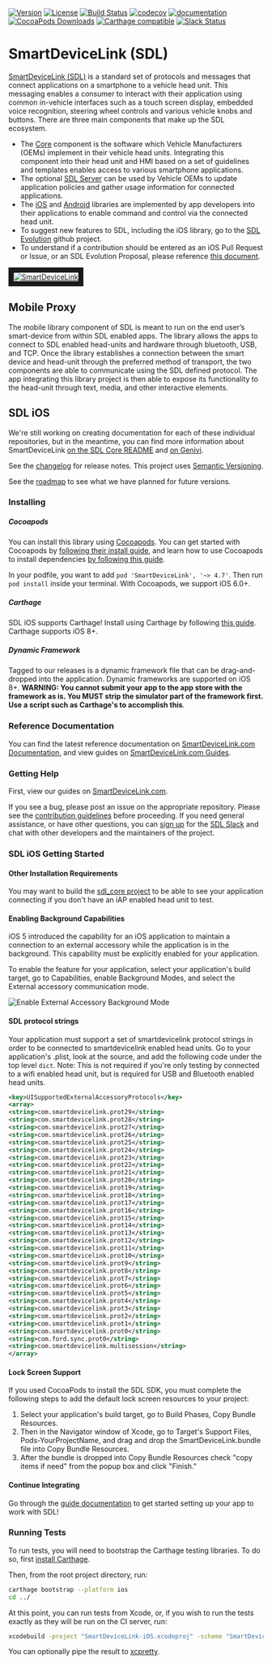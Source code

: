 
[![Version](https://img.shields.io/cocoapods/v/SmartDeviceLink.svg?style=flat)](https://cocoapods.org/pods/SmartDeviceLink)
[![License](https://img.shields.io/cocoapods/l/SmartDeviceLink.svg?style=flat)](https://cocoapods.org/pods/SmartDeviceLink)
[![Build Status](https://img.shields.io/travis/smartdevicelink/sdl_ios/master.svg?style=flat)](https://travis-ci.org/smartdevicelink/sdl_ios)
[![codecov](https://codecov.io/gh/smartdevicelink/sdl_ios/branch/master/graph/badge.svg)](https://codecov.io/gh/smartdevicelink/sdl_ios)
[![documentation](https://img.shields.io/badge/documentation-51%25-yellow.svg)]()
[![CocoaPods Downloads](https://img.shields.io/cocoapods/dt/SmartDeviceLink.svg?maxAge=172800)](https://cocoapods.org/pods/SmartDeviceLink)
[![Carthage compatible](https://img.shields.io/badge/Carthage-compatible-4BC51D.svg?style=flat)](https://github.com/Carthage/Carthage)
[![Slack Status](http://sdlslack.herokuapp.com/badge.svg)](http://slack.smartdevicelink.com)
 

# SmartDeviceLink (SDL)

[SmartDeviceLink (SDL)](https://www.smartdevicelink.com) is a standard set of protocols and messages that connect applications on a smartphone to a vehicle head unit. This messaging enables a consumer to interact with their application using common in-vehicle interfaces such as a touch screen display, embedded voice recognition, steering wheel controls and various vehicle knobs and buttons. There are three main components that make up the SDL ecosystem.

* The [Core](https://github.com/smartdevicelink/sdl_core) component is the software which Vehicle Manufacturers (OEMs)  implement in their vehicle head units. Integrating this component into their head unit and HMI based on a set of guidelines and templates enables access to various smartphone applications.
* The optional [SDL Server](https://github.com/smartdevicelink/sdl_server) can be used by Vehicle OEMs to update application policies and gather usage information for connected applications.
* The [iOS](https://github.com/smartdevicelink/sdl_ios) and [Android](https://github.com/smartdevicelink/sdl_android) libraries are implemented by app developers into their applications to enable command and control via the connected head unit.
* To suggest new features to SDL, including the iOS library, go to the [SDL Evolution](https://github.com/smartdevicelink/sdl_evolution) github project.
* To understand if a contribution should be entered as an iOS Pull Request or Issue, or an SDL Evolution Proposal, please reference [this document](https://github.com/smartdevicelink/sdl_evolution/blob/master/proposals_versus_issues.md).

<a href="http://www.youtube.com/watch?feature=player_embedded&v=AzdQdSCS24M" target="_blank"><img src="http://i.imgur.com/nm8UujD.png?1" alt="SmartDeviceLink" border="10" /></a>


## Mobile Proxy

The mobile library component of SDL is meant to run on the end user’s smart-device from within SDL enabled apps. The library allows the apps to connect to SDL enabled head-units and hardware through bluetooth, USB, and TCP. Once the library establishes a connection between the smart device and head-unit through the preferred method of transport, the two components are able to communicate using the SDL defined protocol. The app integrating this library project is then able to expose its functionality to the head-unit through text, media, and other interactive elements.


## SDL iOS

We're still working on creating documentation for each of these individual repositories, but in the meantime, you can find more information about SmartDeviceLink [on the SDL Core README](https://github.com/smartdevicelink/sdl_core/blob/master/README.md) and [on Genivi](http://projects.genivi.org/smartdevicelink/about).

See the [changelog](https://github.com/smartdevicelink/sdl_ios/blob/master/CHANGELOG.md) for release notes. This project uses [Semantic Versioning](http://semver.org/).

See the [roadmap](https://github.com/smartdevicelink/sdl_ios/wiki/Roadmap) to see what we have planned for future versions.

### Installing

##### Cocoapods

You can install this library using [Cocoapods](https://cocoapods.org/pods/SmartDeviceLink). You can get started with Cocoapods by [following their install guide](https://guides.cocoapods.org/using/getting-started.html#getting-started), and learn how to use Cocoapods to install dependencies [by following this guide](https://guides.cocoapods.org/using/using-cocoapods.html).

In your podfile, you want to add `pod 'SmartDeviceLink', '~> 4.7'`. Then run `pod install` inside your terminal. With Cocoapods, we support iOS 6.0+.

##### Carthage

SDL iOS supports Carthage! Install using Carthage by following [this guide](https://github.com/Carthage/Carthage#adding-frameworks-to-an-application). Carthage supports iOS 8+.

##### Dynamic Framework

Tagged to our releases is a dynamic framework file that can be drag-and-dropped into the application. Dynamic frameworks are supported on iOS 8+. **WARNING: You cannot submit your app to the app store with the framework as is. You MUST strip the simulator part of the framework first. Use a script such as Carthage's to accomplish this**.

### Reference Documentation

You can find the latest reference documentation on [SmartDeviceLink.com Documentation](https://smartdevicelink.com/en/docs/iOS/master/), and view guides on [SmartDeviceLink.com Guides](https://smartdevicelink.com/en/guides/iOS/getting-started/installation/).

### Getting Help

First, view our guides on [SmartDeviceLink.com](https://smartdevicelink.com/en/guides/iOS/getting-started/installation/).

If you see a bug, please post an issue on the appropriate repository. Please see the [contribution guidelines](https://github.com/smartdevicelink/sdl_ios/blob/master/CONTRIBUTING.md) before proceeding. If you need general assistance, or have other questions, you can [sign up](http://slack.smartdevicelink.org) for the [SDL Slack](https://smartdevicelink.slack.com) and chat with other developers and the maintainers of the project.

### SDL iOS Getting Started

#### Other Installation Requirements
You may want to build the [sdl_core project](https://github.com/smartdevicelink/sdl_core) to be able to see your application connecting if you don't have an iAP enabled head unit to test.

#### Enabling Background Capabilities
iOS 5 introduced the capability for an iOS application to maintain a connection to an external accessory while the application is in the background. This capability must be explicitly enabled for your application.

To enable the feature for your application, select your application's build target, go to Capabilities, enable Background Modes, and select the External accessory communication mode.

![Enable External Accessory Background Mode](http://i.imgur.com/zxn4lsb.png)

#### SDL protocol strings
Your application must support a set of smartdevicelink protocol strings in order to be connected to smartdevicelink enabled head units. Go to your application's .plist, look at the source, and add the following code under the top level `dict`. Note: This is not required if you're only testing by connected to a wifi enabled head unit, but is required for USB and Bluetooth enabled head units.

```xml
<key>UISupportedExternalAccessoryProtocols</key>
<array>
<string>com.smartdevicelink.prot29</string>
<string>com.smartdevicelink.prot28</string>
<string>com.smartdevicelink.prot27</string>
<string>com.smartdevicelink.prot26</string>
<string>com.smartdevicelink.prot25</string>
<string>com.smartdevicelink.prot24</string>
<string>com.smartdevicelink.prot23</string>
<string>com.smartdevicelink.prot22</string>
<string>com.smartdevicelink.prot21</string>
<string>com.smartdevicelink.prot20</string>
<string>com.smartdevicelink.prot19</string>
<string>com.smartdevicelink.prot18</string>
<string>com.smartdevicelink.prot17</string>
<string>com.smartdevicelink.prot16</string>
<string>com.smartdevicelink.prot15</string>
<string>com.smartdevicelink.prot14</string>
<string>com.smartdevicelink.prot13</string>
<string>com.smartdevicelink.prot12</string>
<string>com.smartdevicelink.prot11</string>
<string>com.smartdevicelink.prot10</string>
<string>com.smartdevicelink.prot9</string>
<string>com.smartdevicelink.prot8</string>
<string>com.smartdevicelink.prot7</string>
<string>com.smartdevicelink.prot6</string>
<string>com.smartdevicelink.prot5</string>
<string>com.smartdevicelink.prot4</string>
<string>com.smartdevicelink.prot3</string>
<string>com.smartdevicelink.prot2</string>
<string>com.smartdevicelink.prot1</string>
<string>com.smartdevicelink.prot0</string>
<string>com.ford.sync.prot0</string>
<string>com.smartdevicelink.multisession</string>
</array>
```

#### Lock Screen Support
If you used CocoaPods to install the SDL SDK, you must complete the following steps to add the default lock screen resources to your project:

1. Select your application's build target, go to Build Phases, Copy Bundle Resources.
2. Then in the Navigator window of Xcode, go to Target's Support Files, Pods-YourProjectName, and drag and drop the SmartDeviceLink.bundle file into Copy Bundle Resources.
3. After the bundle is dropped into Copy Bundle Resources check "copy items if need" from the popup box and click "Finish."

#### Continue Integrating
Go through the [guide documentation](https://smartdevicelink.com/en/guides/iOS/getting-started/integration-basics/) to get started setting up your app to work with SDL!

### Running Tests
To run tests, you will need to bootstrap the Carthage testing libraries. To do so, first [install Carthage](https://github.com/Carthage/Carthage#installing-carthage).

Then, from the root project directory, run:
```bash
carthage bootstrap --platform ios
cd ../
```

At this point, you can run tests from Xcode, or, if you wish to run the tests exactly as they will be run on the CI server, run:

```bash
xcodebuild -project "SmartDeviceLink-iOS.xcodeproj" -scheme "SmartDeviceLink" -sdk "iphonesimulator10.0" -destination "OS=10.0,name=iPhone 7" -configuration Debug ONLY_ACTIVE_ARCH=NO RUN_CLANG_STATIC_ANALYZER=NO GCC_INSTRUMENT_PROGRAM_FLOW_ARCS=YES GCC_GENERATE_TEST_COVERAGE_FILES=YES ENABLE_TESTABILITY=YES test
```

You can optionally pipe the result to [xcpretty](https://github.com/supermarin/xcpretty).
